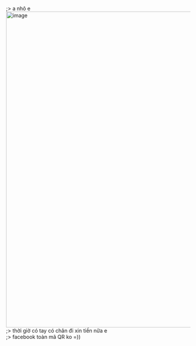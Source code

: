 ;> a nhô e<br>
<img width="1086" height="862" alt="image" src="https://github.com/user-attachments/assets/c4ef7621-30e4-48c3-ad16-648677094854" /><br>
;> thời giờ có tay có chân đi xin tiền nữa e<br>
;> facebook toàn mã QR ko =))
